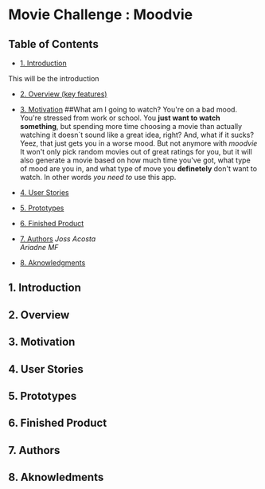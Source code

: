 # Movie Challenge : **Moodvie**

## Table of Contents
* [1. Introduction](#1-introduction)
<!-- gio -->
This will be the introduction
* [2. Overview (key features)](#2-overview)
<!-- gio -->
* [3. Motivation](#3-motivation)
##What am I going to watch?
You're on a bad mood. You're stressed from work or school. You **just want to watch something**, but spending more time choosing a movie than actually watching it doesn´t sound like a great idea, right? And, what if it sucks? Yeez, that just gets you in a worse mood. But not anymore with *moodvie* It won't only pick random movies out of great ratings for you, but it will also generate a movie based on how much time you've got, what type of mood are you in, and what type of move you **definetely** don't want to watch.  In other words *you need to* use this app.
* [4. User Stories](#4-user-stories)
* [5. Prototypes](#5-prototypes)
* [6. Finished Product](#6-finished-product)
* [7. Authors](#7-authors)
*Joss Acosta* <br/>
*Ariadne MF*

* [8. Aknowledgments](#8-aknowledgments)


## 1. Introduction

## 2. Overview

## 3. Motivation

## 4. User Stories

## 5. Prototypes

## 6. Finished Product

## 7. Authors

## 8. Aknowledments

